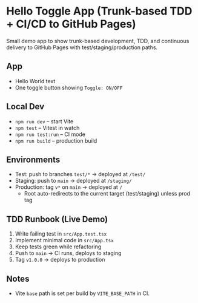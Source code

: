 # Hello Toggle App (Trunk-based TDD + CI/CD to GitHub Pages)

Small demo app to show trunk-based development, TDD, and continuous delivery to GitHub Pages with test/staging/production paths.

## App
- Hello World text
- One toggle button showing `Toggle: ON/OFF`

## Local Dev
- `npm run dev` – start Vite
- `npm test` – Vitest in watch
- `npm run test:run` – CI mode
- `npm run build` – production build

## Environments
- Test: push to branches `test/*` → deployed at `/test/`
- Staging: push to `main` → deployed at `/staging/`
- Production: tag `v*` on `main` → deployed at `/`
  - Root auto-redirects to the current target (test/staging) unless prod tag

## TDD Runbook (Live Demo)
1. Write failing test in `src/App.test.tsx`
2. Implement minimal code in `src/App.tsx`
3. Keep tests green while refactoring
4. Push to `main` → CI runs, deploys to staging
5. Tag `v1.0.0` → deploys to production

## Notes
- Vite `base` path is set per build by `VITE_BASE_PATH` in CI.

